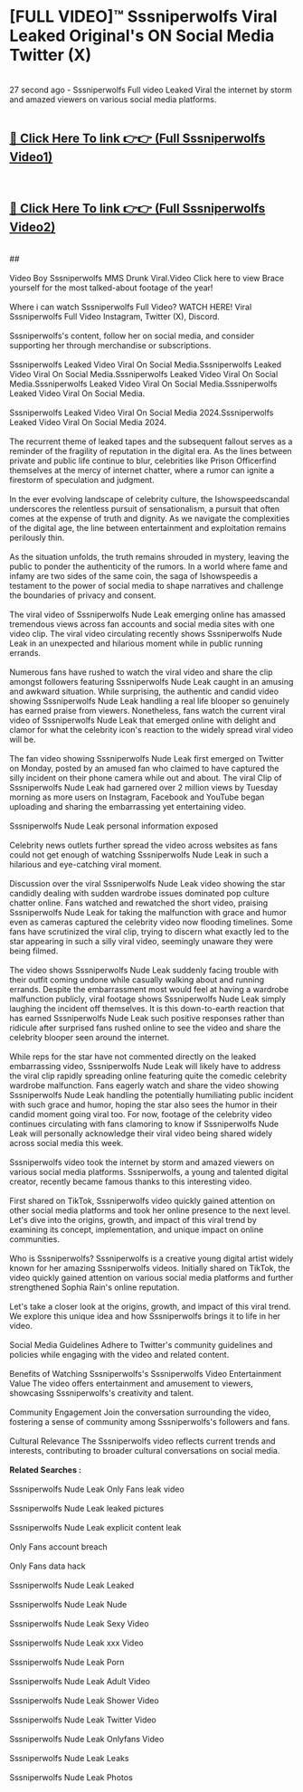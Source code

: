 # [FULL VIDEO]™ Sssniperwolfs Viral Leaked Original's ON Social Media Twitter (X) <br>
<br>
27 second ago - Sssniperwolfs Full video Leaked Viral the internet by storm and amazed viewers on various social media platforms.<br>

 <br>

##  <a href="https://play.123hd.live?title=Full Sssniperwolfs&ref=git">🔴 Click Here To link 👉👉 (Full Sssniperwolfs Video1)</a><br>
  <br>

##  <a href="https://play.123hd.live?title=Full Sssniperwolfs&ref=git">🔴 Click Here To link 👉👉 (Full Sssniperwolfs Video2)</a><br>
  <br>
  ##


  <br>

  <br>
Video Boy Sssniperwolfs MMS Drunk Viral.Video Click here to view Brace yourself for the most talked-about footage of the year!
<br><br>
Where i can watch Sssniperwolfs Full Video? WATCH HERE! Viral Sssniperwolfs Full Video Instagram, Twitter (X), Discord.
<br><br>
Sssniperwolfs's content, follow her on social media, and consider supporting her through merchandise or subscriptions.
<br><br>
Sssniperwolfs Leaked Video Viral On Social Media.Sssniperwolfs Leaked Video Viral On Social Media.Sssniperwolfs Leaked Video Viral On Social Media.Sssniperwolfs Leaked Video Viral On Social Media.Sssniperwolfs Leaked Video Viral On Social Media.
<br><br>
Sssniperwolfs Leaked Video Viral On Social Media 2024.Sssniperwolfs Leaked Video Viral On Social Media 2024.
<br><br>
The recurrent theme of leaked tapes and the subsequent fallout serves as a reminder of the fragility of reputation in the digital era. As the lines between private and public life continue to blur, celebrities like Prison Officerfind themselves at the mercy of internet chatter, where a rumor can ignite a firestorm of speculation and judgment.
<br><br>
In the ever evolving landscape of celebrity culture, the Ishowspeedscandal underscores the relentless pursuit of sensationalism, a pursuit that often comes at the expense of truth and dignity. As we navigate the complexities of the digital age, the line between entertainment and exploitation remains perilously thin.
<br><br>
As the situation unfolds, the truth remains shrouded in mystery, leaving the public to ponder the authenticity of the rumors. In a world where fame and infamy are two sides of the same coin, the saga of Ishowspeedis a testament to the power of social media to shape narratives and challenge the boundaries of privacy and consent.
<br><br>
The viral video of Sssniperwolfs Nude Leak emerging online has amassed tremendous views across fan accounts and social media sites with one video clip. The viral video circulating recently shows Sssniperwolfs Nude Leak in an unexpected and hilarious moment while in public running errands.
<br><br>
Numerous fans have rushed to watch the viral video and share the clip amongst followers featuring Sssniperwolfs Nude Leak caught in an amusing and awkward situation. While surprising, the authentic and candid video showing Sssniperwolfs Nude Leak handling a real life blooper so genuinely has earned praise from viewers. Nonetheless, fans watch the current viral video of Sssniperwolfs Nude Leak that emerged online with delight and clamor for what the celebrity icon's reaction to the widely spread viral video will be.
<br><br>
The fan video showing Sssniperwolfs Nude Leak first emerged on Twitter on Monday, posted by an amused fan who claimed to have captured the silly incident on their phone camera while out and about. The viral Clip of Sssniperwolfs Nude Leak had garnered over 2 million views by Tuesday morning as more users on Instagram, Facebook and YouTube began uploading and sharing the embarrassing yet entertaining video.
<br><br>
Sssniperwolfs Nude Leak personal information exposed
<br><br>
Celebrity news outlets further spread the video across websites as fans could not get enough of watching Sssniperwolfs Nude Leak in such a hilarious and eye-catching viral moment.
<br><br>
Discussion over the viral Sssniperwolfs Nude Leak video showing the star candidly dealing with sudden wardrobe issues dominated pop culture chatter online. Fans watched and rewatched the short video, praising Sssniperwolfs Nude Leak for taking the malfunction with grace and humor even as cameras captured the celebrity video now flooding timelines. Some fans have scrutinized the viral clip, trying to discern what exactly led to the star appearing in such a silly viral video, seemingly unaware they were being filmed.
<br><br>
The video shows Sssniperwolfs Nude Leak suddenly facing trouble with their outfit coming undone while casually walking about and running errands. Despite the embarrassment most would feel at having a wardrobe malfunction publicly, viral footage shows Sssniperwolfs Nude Leak simply laughing the incident off themselves. It is this down-to-earth reaction that has earned Sssniperwolfs Nude Leak such positive responses rather than ridicule after surprised fans rushed online to see the video and share the celebrity blooper seen around the internet.
<br><br>
While reps for the star have not commented directly on the leaked embarrassing video, Sssniperwolfs Nude Leak will likely have to address the viral clip rapidly spreading online featuring quite the comedic celebrity wardrobe malfunction. Fans eagerly watch and share the video showing Sssniperwolfs Nude Leak handling the potentially humiliating public incident with such grace and humor, hoping the star also sees the humor in their candid moment going viral too. For now, footage of the celebrity video continues circulating with fans clamoring to know if Sssniperwolfs Nude Leak will personally acknowledge their viral video being shared widely across social media this week.
<br><br>
Sssniperwolfs video took the internet by storm and amazed viewers on various social media platforms. Sssniperwolfs, a young and talented digital creator, recently became famous thanks to this interesting video.
<br><br>
First shared on TikTok, Sssniperwolfs video quickly gained attention on other social media platforms and took her online presence to the next level. Let's dive into the origins, growth, and impact of this viral trend by examining its concept, implementation, and unique impact on online communities.
<br><br>
Who is Sssniperwolfs? Sssniperwolfs is a creative young digital artist widely known for her amazing Sssniperwolfs videos. Initially shared on TikTok, the video quickly gained attention on various social media platforms and further strengthened Sophia Rain's online reputation.
<br><br>
Let's take a closer look at the origins, growth, and impact of this viral trend. We explore this unique idea and how Sssniperwolfs brings it to life in her video.
<br><br>
Social Media Guidelines Adhere to Twitter's community guidelines and policies while engaging with the video and related content.
<br><br>
Benefits of Watching Sssniperwolfs's Sssniperwolfs Video Entertainment Value The video offers entertainment and amusement to viewers, showcasing Sssniperwolfs's creativity and talent.
<br><br>
Community Engagement Join the conversation surrounding the video, fostering a sense of community among Sssniperwolfs's followers and fans.
<br><br>
Cultural Relevance The Sssniperwolfs video reflects current trends and interests, contributing to broader cultural conversations on social media.
<br><br>
<strong>Related Searches :</strong>
<br><br>
Sssniperwolfs Nude Leak Only Fans leak video
<br><br>
Sssniperwolfs Nude Leak leaked pictures
<br><br>
Sssniperwolfs Nude Leak explicit content leak
<br><br>
Only Fans account breach
<br><br>
Only Fans data hack
<br><br>
Sssniperwolfs Nude Leak Leaked
<br><br>
Sssniperwolfs Nude Leak Nude
<br><br>
Sssniperwolfs Nude Leak Sexy Video
<br><br>
Sssniperwolfs Nude Leak xxx Video
<br><br>
Sssniperwolfs Nude Leak Porn
<br><br>
Sssniperwolfs Nude Leak Adult Video
<br><br>
Sssniperwolfs Nude Leak Shower Video
<br><br>
Sssniperwolfs Nude Leak Twitter Video
<br><br>
Sssniperwolfs Nude Leak Onlyfans Video
<br><br>
Sssniperwolfs Nude Leak Leaks
<br><br>
Sssniperwolfs Nude Leak Photos
